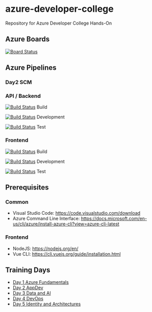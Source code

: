 # azure-developer-college

Repository for Azure Developer College Hands-On

## Azure Boards
[![Board Status](https://dev.azure.com/azuredevelopercollege/44837ab7-f1d6-4ea5-89fe-916ac85b622e/e338150a-37a4-406c-8200-3e7e0cb23fb1/_apis/work/boardbadge/a6f33584-09a9-442b-8e61-835a9f55f470?columnOptions=1)](https://dev.azure.com/azuredevelopercollege/44837ab7-f1d6-4ea5-89fe-916ac85b622e/_boards/board/t/e338150a-37a4-406c-8200-3e7e0cb23fb1/Microsoft.RequirementCategory/)

## Azure Pipelines

### Day2 SCM 

### API / Backend ###

 [![Build Status](https://dev.azure.com/azuredevelopercollege/College/_apis/build/status/SCM-Pipelines/Day2-CD-SCM?branchName=master&stageName=Build)](https://dev.azure.com/azuredevelopercollege/College/_build/latest?definitionId=3&branchName=master)
Build

 [![Build Status](https://dev.azure.com/azuredevelopercollege/College/_apis/build/status/SCM-Pipelines/Day2-CD-SCM?branchName=master&stageName=Development)](https://dev.azure.com/azuredevelopercollege/College/_build/latest?definitionId=3&branchName=master) 
Development

 [![Build Status](https://dev.azure.com/azuredevelopercollege/College/_apis/build/status/SCM-Pipelines/Day2-CD-SCM?branchName=master&stageName=Test)](https://dev.azure.com/azuredevelopercollege/College/_build/latest?definitionId=3&branchName=master)
Test

### Frontend ###

[![Build Status](https://dev.azure.com/azuredevelopercollege/College/_apis/build/status/Day2-CD-SCM-Frontend?branchName=master&stageName=Build)](https://dev.azure.com/azuredevelopercollege/College/_build/latest?definitionId=8&branchName=master) Build

[![Build Status](https://dev.azure.com/azuredevelopercollege/College/_apis/build/status/Day2-CD-SCM-Frontend?branchName=master&stageName=Development)](https://dev.azure.com/azuredevelopercollege/College/_build/latest?definitionId=8&branchName=master) Development

[![Build Status](https://dev.azure.com/azuredevelopercollege/College/_apis/build/status/Day2-CD-SCM-Frontend?branchName=master&stageName=Test)](https://dev.azure.com/azuredevelopercollege/College/_build/latest?definitionId=8&branchName=master) Test

## Prerequisites

### Common ###

- Visual Studio Code: <https://code.visualstudio.com/download>
- Azure Command Line Interface: <https://docs.microsoft.com/en-us/cli/azure/install-azure-cli?view=azure-cli-latest>

### Frontend ###

- NodeJS: <https://nodejs.org/en/>
- Vue CLI: <https://cli.vuejs.org/guide/installation.html>

## Training Days

- [Day 1 Azure Fundamentals](day1/README.md)
- [Day 2 AppDev ](day2/README.md)
- [Day 3 Data and AI](day3/README.md)
- [Day 4 DevOps](day4/README.md)
- [Day 5 Identity and Architectures](day5/README.md)
